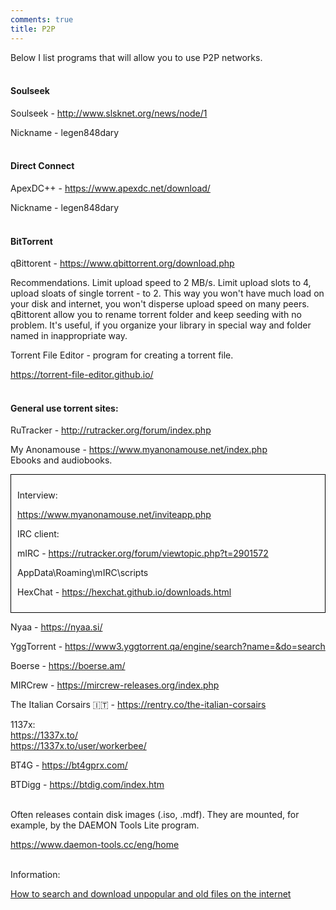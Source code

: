 ```yaml
---
comments: true
title: P2P
---
```


Below I list programs that will allow you to use P2P networks.
<br><br>

#### Soulseek

Soulseek - <http://www.slsknet.org/news/node/1>

Nickname - legen848dary
<br><br>

#### Direct Connect

ApexDC++ - <https://www.apexdc.net/download/>

Nickname - legen848dary
<br><br>

#### BitTorrent

qBittorent - <https://www.qbittorrent.org/download.php>

Recommendations. Limit upload speed to 2 MB/s. Limit upload slots to 4, upload sloats of single torrent - to 2. This way you won't have much load on your disk and internet, you won't disperse upload speed on many peers. qBittorent allow you to rename torrent folder and keep seeding with no problem. It's useful, if you organize your library in special way and folder named in inappropriate way.

Torrent File Editor - program for creating a torrent file.

<https://torrent-file-editor.github.io/>
<br><br>

#### General use torrent sites:

RuTracker - <http://rutracker.org/forum/index.php>

My Anonamouse - <https://www.myanonamouse.net/index.php><br>
Ebooks and audiobooks.

<div style="border: 1px solid black; padding: 10px;">
<p>Interview:</p>

<p><a href="https://www.myanonamouse.net/inviteapp.php">https://www.myanonamouse.net/inviteapp.php</a></p>

<p>IRC client:</p>

<p>mIRC - <a href="https://rutracker.org/forum/viewtopic.php?t=2901572">https://rutracker.org/forum/viewtopic.php?t=2901572</a></p>

<p>AppData\Roaming\mIRC\scripts</p>

<p>HexChat - <a href="https://hexchat.github.io/downloads.html">https://hexchat.github.io/downloads.html</a></p>
</div>

Nyaa - <https://nyaa.si/>

YggTorrent - <https://www3.yggtorrent.qa/engine/search?name=&do=search>

Boerse - <https://boerse.am/>

MIRCrew - <https://mircrew-releases.org/index.php>

The Italian Corsairs 🇮🇹 - <https://rentry.co/the-italian-corsairs>

1137x:<br>
<https://1337x.to/><br>
<https://1337x.to/user/workerbee/>

BT4G - <https://bt4gprx.com/>

BTDigg - <https://btdig.com/index.htm>
<br><br>

Often releases contain disk images (.iso, .mdf). They are mounted, for example, by the DAEMON Tools Lite program.

<https://www.daemon-tools.cc/eng/home>
<br><br>

Information:

[How to search and download unpopular and old files on the internet](/2023/09/26/valdik.html)
